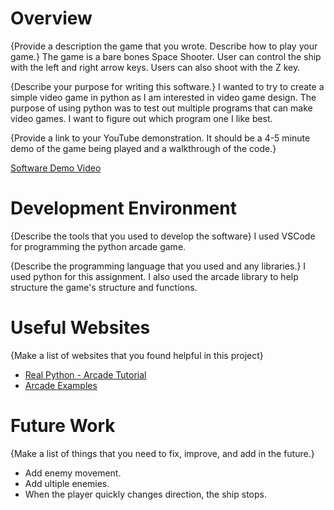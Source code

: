 # Overview
{Provide a description the game that you wrote. Describe how to play your game.}
The game is a bare bones Space Shooter. User can control the ship with the left and right arrow keys. Users can also shoot
with the Z key.

{Describe your purpose for writing this software.}
I wanted to try to create a simple video game in python as I am interested in video game design. The purpose of using python was
to test out multiple programs that can make video games. I want to figure out which program one I like best.

{Provide a link to your YouTube demonstration.  It should be a 4-5 minute demo of the game being played and a walkthrough of the code.}

[Software Demo Video](http://youtube.link.goes.here)

# Development Environment

{Describe the tools that you used to develop the software}
I used VSCode for programming the python arcade game.

{Describe the programming language that you used and any libraries.}
I used python for this assignment. I also used the arcade library to help structure the game's structure and functions.

# Useful Websites

{Make a list of websites that you found helpful in this project}
* [Real Python - Arcade Tutorial](https://realpython.com/arcade-python-game-framework/)
* [Arcade Examples](https://api.arcade.academy/en/latest/examples/index.html)

# Future Work

{Make a list of things that you need to fix, improve, and add in the future.}
* Add enemy movement.
* Add ultiple enemies.
* When the player quickly changes direction, the ship stops.